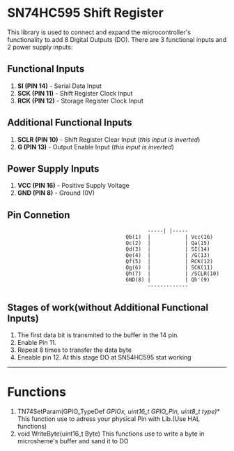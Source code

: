 # SN74HC595 Shift Register

This library is used to connect and expand the microcontroller's functionality to add 8 Digital Outputs (DO). There are 3 functional inputs and 2 power supply inputs:

## Functional Inputs
1. **SI (PIN 14)** - Serial Data Input  
2. **SCK (PIN 11)** - Shift Register Clock Input  
3. **RCK (PIN 12)** - Storage Register Clock Input

## Additional Functional Inputs
1. **SCLR (PIN 10)** - Shift Register Clear Input (*this input is inverted*)  
2. **G (PIN 13)** - Output Enable Input (*this input is inverted*)  

## Power Supply Inputs  
1. **VCC (PIN 16)** - Positive Supply Voltage  
2. **GND (PIN 8)** - Ground (0V)  

## Pin Connetion
                                                 -----| |-----  
                                          Qb(1)  |           | Vcc(16)   
                                          Qc(2)  |           | Qa(15)   
                                          Qd(3)  |           | SI(14)  
                                          Qe(4)  |           | /G(13)  
                                          Qf(5)  |           | RCK(12)  
                                          Qg(6)  |           | SCK(11)  
                                          Qh(7)  |           | /SCLR(10)  
                                          GND(8) |           | Qh'(9)  
                                                 -------------   
## Stages of work(without Additional Functional Inputs)  
1. The first data bit is transmited to the buffer in the 14 pin.
2. Enable Pin 11.
3. Repeat 8 times to transfer the data byte
4. Eneable pin 12. At this stage DO at SN54HC595 stat working
***
# Functions
1. TN74SetParam(GPIO_TypeDef *GPIOx, uint16_t GPIO_Pin, uint8_t type)**
  This function use to adress your physical Pin with Lib.(Use HAL functions)  
2. void WriteByte(uint16_t Byte)
   This functions use to write a byte in microsheme's buffer and sand it to DO  
